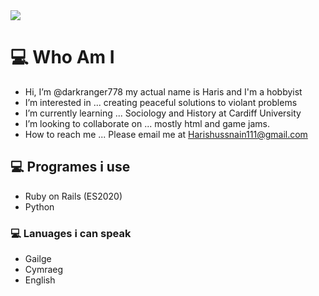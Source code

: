 <img src="https://github-readme-stats.vercel.app/api?username=darkranger778" />


# 💻 Who Am I

-  Hi, I’m @darkranger778 my actual name is Haris and I'm a hobbyist
-  I’m interested in ... creating peaceful solutions to violant problems
-  I’m currently learning ... Sociology and History at Cardiff University
-  I’m looking to collaborate on ... mostly html and game jams. 
-  How to reach me ... Please email me at Harishussnain111@gmail.com

## 💻 Programes i use
- Ruby on Rails (ES2020)
- Python

### 💻 Lanuages i can speak
- Gailge
- Cymraeg
- English

<a href="https://www.youtube.com/channel/UCR1OACFcSLu6y_1HppDno7g">
  <imgalt="Youtube"
    src="https://img.shields.io/badge/youtube-ff0000?logo=youtube&logoColor=white&style=for-the-badge"

